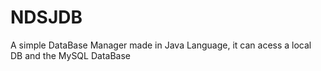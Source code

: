 # NDSJDB
A simple DataBase Manager made in Java Language, it can acess a local DB and the MySQL DataBase
